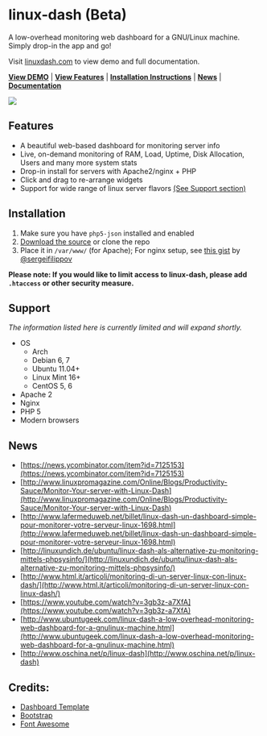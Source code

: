 # linux-dash (Beta)

A low-overhead monitoring web dashboard for a GNU/Linux machine. Simply drop-in
the app and go!

Visit [linuxdash.com](http://www.linuxdash.com/) to view demo and full documentation.

[**View DEMO**](http://www.linuxdash.com/) | [**View Features**](#features) | [**Installation Instructions**](#installation) | [**News**](https://github.com/afaqurk/linux-dash/news) | [**Documentation**](https://github.com/afaqurk/linux-dash/wiki)

<img src="https://raw.githubusercontent.com/afaqurk/linux-dash/master/linux-dash.PNG">

## Features
* A beautiful web-based dashboard for monitoring server info
* Live, on-demand monitoring of RAM, Load, Uptime, Disk Allocation, Users and many more system stats
* Drop-in install for servers with Apache2/nginx + PHP
* Click and drag to re-arrange widgets
* Support for wide range of linux server flavors [(See Support section)](#support)

## Installation

1. Make sure you have `php5-json` installed and enabled
2. [Download the source](https://github.com/afaqurk/linux-dash/archive/master.zip) or clone the repo 
3. Place it in `/var/www/` (for Apache); For nginx setup, see [this gist](https://gist.github.com/sergeifilippov/8909839) by [@sergeifilippov](https://github.com/sergeifilippov)

**Please note: If you would like to limit access to linux-dash, please add
`.htaccess` or other security measure.**

## Support

*The information listed here is currently limited and will expand shortly.*

* OS
    * Arch
    * Debian 6, 7
    * Ubuntu 11.04+
    * Linux Mint 16+
    * CentOS 5, 6
* Apache 2
* Nginx
* PHP 5
* Modern browsers

## News
* [https://news.ycombinator.com/item?id=7125153](https://news.ycombinator.com/item?id=7125153)
* [http://www.linuxpromagazine.com/Online/Blogs/Productivity-Sauce/Monitor-Your-server-with-Linux-Dash](http://www.linuxpromagazine.com/Online/Blogs/Productivity-Sauce/Monitor-Your-server-with-Linux-Dash)
* [http://www.lafermeduweb.net/billet/linux-dash-un-dashboard-simple-pour-monitorer-votre-serveur-linux-1698.html](http://www.lafermeduweb.net/billet/linux-dash-un-dashboard-simple-pour-monitorer-votre-serveur-linux-1698.html)
* [http://linuxundich.de/ubuntu/linux-dash-als-alternative-zu-monitoring-mittels-phpsysinfo/](http://linuxundich.de/ubuntu/linux-dash-als-alternative-zu-monitoring-mittels-phpsysinfo/)
* [http://www.html.it/articoli/monitoring-di-un-server-linux-con-linux-dash/](http://www.html.it/articoli/monitoring-di-un-server-linux-con-linux-dash/)
* [https://www.youtube.com/watch?v=3gb3z-a7XfA](https://www.youtube.com/watch?v=3gb3z-a7XfA)
* [http://www.ubuntugeek.com/linux-dash-a-low-overhead-monitoring-web-dashboard-for-a-gnulinux-machine.html](http://www.ubuntugeek.com/linux-dash-a-low-overhead-monitoring-web-dashboard-for-a-gnulinux-machine.html)
* [http://www.oschina.net/p/linux-dash](http://www.oschina.net/p/linux-dash)

## Credits:
* [Dashboard Template](http://www.egrappler.com/templatevamp-free-twitter-bootstrap-admin-template/)
* [Bootstrap](http://getbootstrap.com)
* [Font Awesome](http://fontawesome.io/)

